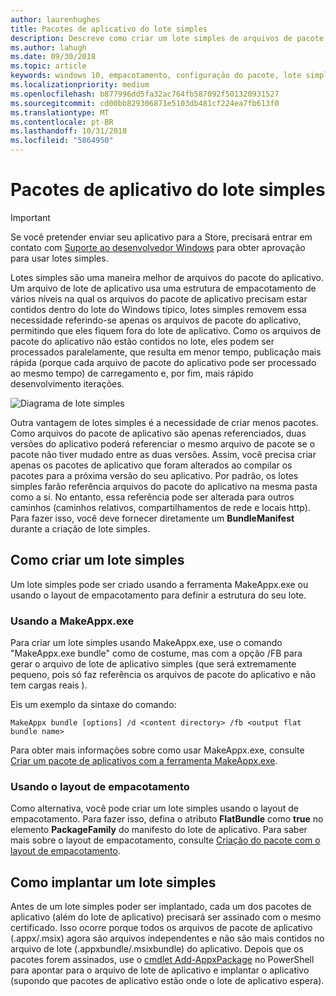 ```yaml
---
author: laurenhughes
title: Pacotes de aplicativo do lote simples
description: Descreve como criar um lote simples de arquivos de pacote .appx do seu aplicativo com referências aos pacotes de aplicativo.
ms.author: lahugh
ms.date: 09/30/2018
ms.topic: article
keywords: windows 10, empacotamento, configuração do pacote, lote simples
ms.localizationpriority: medium
ms.openlocfilehash: b877996dd5fa32ac764fb587092f501320931527
ms.sourcegitcommit: cd00bb829306871e5103db481cf224ea7fb613f0
ms.translationtype: MT
ms.contentlocale: pt-BR
ms.lasthandoff: 10/31/2018
ms.locfileid: "5864950"
---
```

# <a name="flat-bundle-app-packages"></a>Pacotes de aplicativo do lote simples 

> [!IMPORTANT]
> Se você pretender enviar seu aplicativo para a Store, precisará entrar em contato com [Suporte ao desenvolvedor Windows](https://developer.microsoft.com/windows/support) para obter aprovação para usar lotes simples.

Lotes simples são uma maneira melhor de arquivos do pacote do aplicativo. Um arquivo de lote de aplicativo usa uma estrutura de empacotamento de vários níveis na qual os arquivos do pacote de aplicativo precisam estar contidos dentro do lote do Windows típico, lotes simples removem essa necessidade referindo-se apenas os arquivos de pacote do aplicativo, permitindo que eles fiquem fora do lote de aplicativo. Como os arquivos de pacote do aplicativo não estão contidos no lote, eles podem ser processados paralelamente, que resulta em menor tempo, publicação mais rápida (porque cada arquivo de pacote do aplicativo pode ser processado ao mesmo tempo) de carregamento e, por fim, mais rápido desenvolvimento iterações.

![Diagrama de lote simples](images/bundle-combined.png)

Outra vantagem de lotes simples é a necessidade de criar menos pacotes. Como arquivos do pacote de aplicativo são apenas referenciados, duas versões do aplicativo poderá referenciar o mesmo arquivo de pacote se o pacote não tiver mudado entre as duas versões. Assim, você precisa criar apenas os pacotes de aplicativo que foram alterados ao compilar os pacotes para a próxima versão do seu aplicativo.
Por padrão, os lotes simples farão referência arquivos do pacote do aplicativo na mesma pasta como a si. No entanto, essa referência pode ser alterada para outros caminhos (caminhos relativos, compartilhamentos de rede e locais http). Para fazer isso, você deve fornecer diretamente um **BundleManifest** durante a criação de lote simples. 

## <a name="how-to-create-a-flat-bundle"></a>Como criar um lote simples

Um lote simples pode ser criado usando a ferramenta MakeAppx.exe ou usando o layout de empacotamento para definir a estrutura do seu lote.

### <a name="using-makeappxexe"></a>Usando a MakeAppx.exe
Para criar um lote simples usando MakeAppx.exe, use o comando "MakeAppx.exe bundle" como de costume, mas com a opção /FB para gerar o arquivo de lote de aplicativo simples (que será extremamente pequeno, pois só faz referência os arquivos de pacote do aplicativo e não tem cargas reais ). 

Eis um exemplo da sintaxe do comando:

```syntax
MakeAppx bundle [options] /d <content directory> /fb <output flat bundle name>
```

Para obter mais informações sobre como usar MakeAppx.exe, consulte [Criar um pacote de aplicativos com a ferramenta MakeAppx.exe](https://docs.microsoft.com/windows/uwp/packaging/create-app-package-with-makeappx-tool).

### <a name="using-packaging-layout"></a>Usando o layout de empacotamento
Como alternativa, você pode criar um lote simples usando o layout de empacotamento. Para fazer isso, defina o atributo **FlatBundle** como **true** no elemento **PackageFamily** do manifesto do lote de aplicativo. Para saber mais sobre o layout de empacotamento, consulte [Criação do pacote com o layout de empacotamento](packaging-layout.md).

## <a name="how-to-deploy-a-flat-bundle"></a>Como implantar um lote simples 
Antes de um lote simples poder ser implantado, cada um dos pacotes de aplicativo (além do lote de aplicativo) precisará ser assinado com o mesmo certificado. Isso ocorre porque todos os arquivos de pacote de aplicativo (.appx/.msix) agora são arquivos independentes e não são mais contidos no arquivo de lote (.appxbundle/.msixbundle) do aplicativo. Depois que os pacotes forem assinados, use o [cmdlet Add-AppxPackage](https://docs.microsoft.com/powershell/module/appx/add-appxpackage?view=win10-ps) no PowerShell para apontar para o arquivo de lote de aplicativo e implantar o aplicativo (supondo que pacotes de aplicativo estão onde o lote de aplicativo espera). 